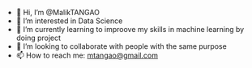 - 👋 Hi, I’m @MalikTANGAO
- 👀 I’m interested in Data Science
- 🌱 I’m currently learning to improove my skills in machine learning by doing project
- 💞️ I’m looking to collaborate with people with the same purpose
- 📫 How to reach me: mtangao@gmail.com

<!---
MalikTANGAO/MalikTANGAO is a ✨ special ✨ repository because its `README.md` (this file) appears on your GitHub profile.
You can click the Preview link to take a look at your changes.
--->
